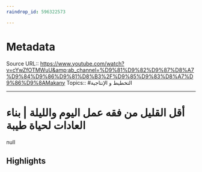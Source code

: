 ```yaml
---
raindrop_id: 596322573

---
```


# Metadata
Source URL:: https://www.youtube.com/watch?v=cYwZfOTMWuU&amp;ab_channel=%D9%81%D9%82%D9%87%D8%A7%D9%84%D9%86%D9%81%D8%B3%2F%D9%85%D9%83%D8%A7%D9%86%D9%8AMakany
Topics:: #التخطيط و الإنتاجية

---
# أقل القليل من فقه عمل اليوم والليلة | بناء العادات لحياة طيبة

null

## Highlights
